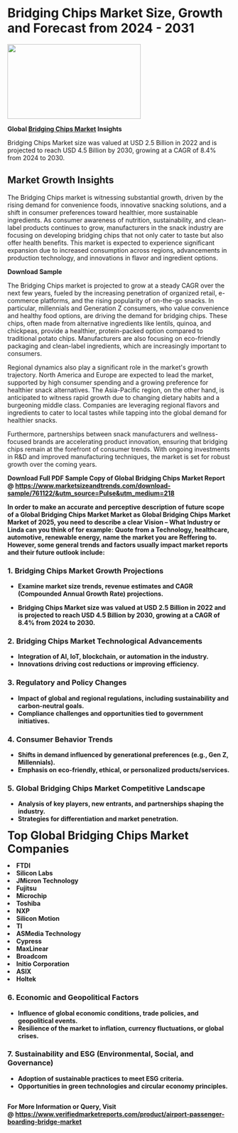 <H1>Bridging Chips Market Size, Growth and Forecast from 2024 - 2031</H1><img class="aligncenter size-medium wp-image-584254" src="https://thirdeyenews.in/wp-content/uploads/2024/09/Global-Market-Research-300x168.jpeg" alt="" width="300" height="168" /><p><strong>Global&nbsp;<a href="https://www.marketsizeandtrends.com/download-sample/761122/&amp;utm_source=Pulse&amp;utm_medium=218">Bridging Chips Market</a> Insights</strong></p><p>Bridging Chips Market size was valued at USD 2.5 Billion in 2022 and is projected to reach USD 4.5 Billion by 2030, growing at a CAGR of 8.4% from 2024 to 2030.</p><p><h2>Market Growth Insights</h2> <p>The Bridging Chips market is witnessing substantial growth, driven by the rising demand for convenience foods, innovative snacking solutions, and a shift in consumer preferences toward healthier, more sustainable ingredients. As consumer awareness of nutrition, sustainability, and clean-label products continues to grow, manufacturers in the snack industry are focusing on developing bridging chips that not only cater to taste but also offer health benefits. This market is expected to experience significant expansion due to increased consumption across regions, advancements in production technology, and innovations in flavor and ingredient options.</p> <p><strong>Download Sample</strong></p> <p>The Bridging Chips market is projected to grow at a steady CAGR over the next few years, fueled by the increasing penetration of organized retail, e-commerce platforms, and the rising popularity of on-the-go snacks. In particular, millennials and Generation Z consumers, who value convenience and healthy food options, are driving the demand for bridging chips. These chips, often made from alternative ingredients like lentils, quinoa, and chickpeas, provide a healthier, protein-packed option compared to traditional potato chips. Manufacturers are also focusing on eco-friendly packaging and clean-label ingredients, which are increasingly important to consumers.</p> <p>Regional dynamics also play a significant role in the market's growth trajectory. North America and Europe are expected to lead the market, supported by high consumer spending and a growing preference for healthier snack alternatives. The Asia-Pacific region, on the other hand, is anticipated to witness rapid growth due to changing dietary habits and a burgeoning middle class. Companies are leveraging regional flavors and ingredients to cater to local tastes while tapping into the global demand for healthier snacks.</p> <p>Furthermore, partnerships between snack manufacturers and wellness-focused brands are accelerating product innovation, ensuring that bridging chips remain at the forefront of consumer trends. With ongoing investments in R&D and improved manufacturing techniques, the market is set for robust growth over the coming years.</p> <p><strong></p><p><span class=""><strong>Download Full PDF Sample Copy of Global Bridging Chips Market Report</strong> @ <a href="https://www.marketsizeandtrends.com/download-sample/761122/&amp;utm_source=Pulse&amp;utm_medium=218" target="_blank">https://www.marketsizeandtrends.com/download-sample/761122/&amp;utm_source=Pulse&amp;utm_medium=218</a></span></p><p>In order to make an accurate and perceptive description of future scope of a Global&nbsp;Bridging Chips Market Market as Global&nbsp;Bridging Chips Market Market of 2025, you need to describe a clear Vision &ndash; What Industry or Linda can you think of for example: Quote from a Technology, healthcare, automotive, renewable energy, name the market you are Reffering to. However, some general trends and factors usually impact market reports and their future outlook include:</p><h3>1.&nbsp;<strong>Bridging Chips Market Growth Projections</strong></h3><ul><li>Examine market size trends, revenue estimates and CAGR (Compounded Annual Growth Rate) projections.</li><li><p>Bridging Chips Market size was valued at USD 2.5 Billion in 2022 and is projected to reach USD 4.5 Billion by 2030, growing at a CAGR of 8.4% from 2024 to 2030.</p></li></ul><h3>2.&nbsp;<strong>Bridging Chips Market Technological Advancements</strong></h3><ul><li>Integration of AI, IoT, blockchain, or automation in the industry.</li><li>Innovations driving cost reductions or improving efficiency.</li></ul><h3>3.&nbsp;<strong>Regulatory and Policy Changes</strong></h3><ul><li>Impact of global and regional regulations, including sustainability and carbon-neutral goals.</li><li>Compliance challenges and opportunities tied to government initiatives.</li></ul><h3>4.&nbsp;<strong>Consumer Behavior Trends</strong></h3><ul><li>Shifts in demand influenced by generational preferences (e.g., Gen Z, Millennials).</li><li>Emphasis on eco-friendly, ethical, or personalized products/services.</li></ul><h3>5.&nbsp;<strong>Global Bridging Chips Market Competitive Landscape</strong></h3><ul><li>Analysis of key players, new entrants, and partnerships shaping the industry.</li><li>Strategies for differentiation and market penetration.</li></ul><p data-pm-slice="1 1 []"><span style="color: inherit; font-family: inherit; font-size: 25px;">Top Global Bridging Chips Market Companies</span></p><div class="" data-test-id=""><p><li>FTDI</li><li> Silicon Labs</li><li> JMicron Technology</li><li> Fujitsu</li><li> Microchip</li><li> Toshiba</li><li> NXP</li><li> Silicon Motion</li><li> TI</li><li> ASMedia Technology</li><li> Cypress</li><li> MaxLinear</li><li> Broadcom</li><li> Initio Corporation</li><li> ASIX</li><li> Holtek</li></p></div><h3>6.&nbsp;<strong>Economic and Geopolitical Factors</strong></h3><ul><li>Influence of global economic conditions, trade policies, and geopolitical events.</li><li>Resilience of the market to inflation, currency fluctuations, or global crises.</li></ul><h3>7.&nbsp;<strong>Sustainability and ESG (Environmental, Social, and Governance)</strong></h3><ul><li>Adoption of sustainable practices to meet ESG criteria.</li><li>Opportunities in green technologies and circular economy principles.</li></ul><h2><strong style="font-size: 14px;">For More Information or Query, Visit @&nbsp;</strong><a style="background-color: #ffffff; font-size: 14px;" href="https://www.marketsizeandtrends.com/report/bridging-chips-market/" target="_blank">https://www.verifiedmarketreports.com/product/airport-passenger-boarding-bridge-market</a></h2>
